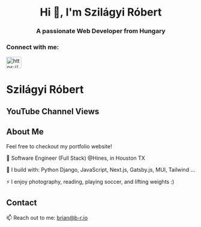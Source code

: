 <h1 align="center">Hi 👋, I'm Szilágyi Róbert</h1>
<h3 align="center">A passionate Web Developer from Hungary</h3>

<h3 align="left">Connect with me:</h3>
<p align="left">
<a href="https://fb.com/https://www.facebook.com/robert.szilagyi.944" target="blank"><img align="center" src="https://raw.githubusercontent.com/rahuldkjain/github-profile-readme-generator/master/src/images/icons/Social/facebook.svg" alt="https://www.facebook.com/robert.szilagyi.944" height="30" width="40" /></a>
</p>

<h1>Szilágyi Róbert</h1>

<h2>YouTube Channel Views</h2>

<!-- Add your YouTube channel views content here -->

<!-- About Me section -->
<h2>About Me</h2>

<p>Feel free to checkout my portfolio website!</p>
<p>🏢 Software Engineer (Full Stack) @Hines, in Houston TX</p>
<p>🧰 I build with: Python Django, JavaScript, Next.js, Gatsby.js, MUI, Tailwind ...</p>
<p>⚡ I enjoy photography, reading, playing soccer, and lifting weights :)</p>

<!-- Contact section -->
<h2>Contact</h2>

<p>📫 Reach out to me: <a href="mailto:brian@b-r.io">brian@b-r.io</a></p>
